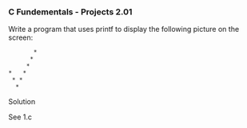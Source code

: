 ### C Fundementals - Projects 2.01

Write a program that uses printf to display the following picture on the screen:

```
       *
      * 
     *  
*   *   
 * *    
  *  
```

Solution

See 1.c